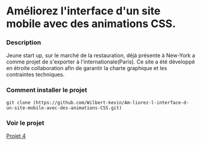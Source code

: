 # Améliorez l'interface d'un site mobile avec des animations CSS.

### Description

Jeune start up, sur le marché de la restauration, déjà présente à New-York a comme projet de s'exporter à l'internationale(Paris).
Ce site a été développé en étroite collaboration afin de garantir la charte graphique et les contraintes techniques.

### Comment installer le projet

```
git clone (https://github.com/Wilbert-kevin/Am-liorez-l-interface-d-un-site-mobile-avec-des-animations-CSS.git)
```

### Voir le projet

[Projet 4](https://wilbert-kevin.github.io/Am-liorez-l-interface-d-un-site-mobile-avec-des-animations-CSS/)
